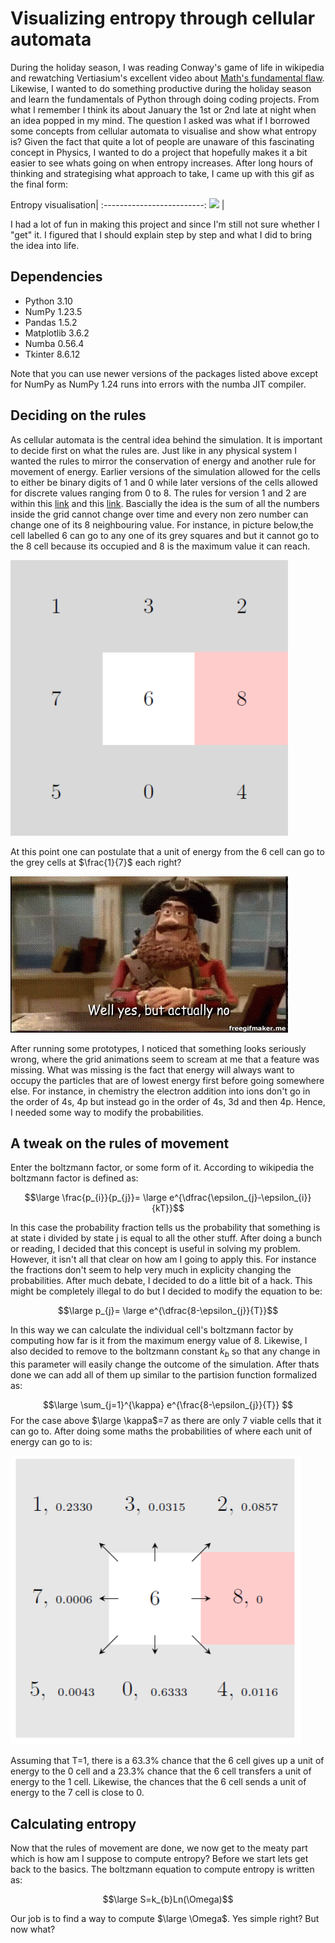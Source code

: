 # Visualizing entropy through cellular automata

During the holiday season, I was reading Conway's game of life in wikipedia and rewatching Vertiasium's excellent video about [Math's fundamental flaw](https://www.youtube.com/watch?v=HeQX2HjkcNo&ab_channel=Veritasium). Likewise, I wanted to do something productive during the holiday season and learn the fundamentals of Python through doing coding projects. From what I remember I think its about January the 1st or 2nd late at night when an idea popped in my mind. The question I asked was what if I borrowed some concepts from cellular automata to visualise and show what entropy is? Given the fact that quite a lot of people are unaware of this fascinating concept in Physics, I wanted to do a project that hopefully makes it a bit easier to see whats going on when entropy increases. After long hours of thinking and strategising what approach to take, I came up with this gif as the final form: 

Entropy visualisation|
:-------------------------:
![](https://github.com/ShiroHusin/Entropy_Simulation/blob/main/GiFs/animation_1.gif)  | 

I had a lot of fun in making this project and since I'm still not sure whether I "get" it. I figured that I should explain step by step and what I did to bring the idea into life. 

## Dependencies
- Python 3.10 
- NumPy 1.23.5 
- Pandas 1.5.2
- Matplotlib 3.6.2
- Numba 0.56.4 
- Tkinter 8.6.12

Note that you can use newer versions of the packages listed above except for NumPy as NumPy 1.24 runs into errors with the numba JIT compiler. 

## Deciding on the rules
As cellular automata is the central idea behind the simulation. It is important to decide first on what the rules are. Just like in any physical system I wanted the rules to mirror the conservation of energy and another rule for movement of energy. Earlier versions of the simulation allowed for the cells to either be binary digits of 1 and 0 while later versions of the cells allowed for discrete values ranging from 0 to 8. The rules for version 1 and 2 are within this [link](https://github.com/ShiroHusin/Entropy_Simulation/blob/main/rules.md) and this [link](https://github.com/ShiroHusin/Entropy_Simulation/blob/main/Rules.md). Bascially the idea is the sum of all the numbers inside the grid cannot change over time and every non zero number can change one of its 8 neighbouring value. For instance, in picture below,the cell labelled 6 can go to any one of its grey squares and but it cannot go to the 8 cell because its occupied and 8 is the maximum value it can reach.  

![](https://github.com/ShiroHusin/Entropy_Simulation/blob/main/GiFs/image.png)

At this point one can postulate that a unit of energy from the 6 cell can go to the grey cells at $\frac{1}{7}$ each right?

![](https://github.com/ShiroHusin/Entropy_Simulation/blob/main/GiFs/acutally_no.gif)

After running some prototypes, I noticed that something looks seriously wrong, where the grid animations seem to scream at me that a feature was missing. What was missing is the fact that energy will always want to occupy the particles that are of lowest energy first before going somewhere else. For instance, in chemistry the electron addition into ions don't go in the order of 4s, 4p but instead go in the order of 4s, 3d and then 4p. Hence, I needed some way to modify the probabilities.  


## A tweak on the rules of movement 
Enter the boltzmann factor, or some form of it. According to wikipedia the boltzmann factor is defined as: 

$$\large \frac{p_{i}}{p_{j}}= \large e^{\dfrac{\epsilon_{j}-\epsilon_{i}}{kT}}$$


In this case the probability fraction tells us the probability that something is at state i divided by state j is equal to all the other stuff. After doing a bunch or reading, I decided that this concept is useful in solving my problem. However, it isn't all that clear on how am I going to apply this. For instance the fractions don't seem to help very much in explicity changing the probabilities. After much debate, I decided to do a little bit of a hack. This might be completely illegal to do but I decided to modify the equation to be: 

$$\large p_{j}= \large e^{\dfrac{8-\epsilon_{j}}{T}}$$

In this way we can calculate the individual cell's boltzmann factor by computing how far is it from the maximum energy value of 8. Likewise, I also decided to remove to the boltzmann constant $k_{b}$ so that any change in this parameter will easily change the outcome of the simulation. After thats done we can add all of them up similar to the partision function formalized as: 

$$\large \sum_{j=1}^{\kappa} e^{\frac{8-\epsilon_{j}}{T}}  $$
For the case above $\large \kappa$=7 as there are only 7 viable cells that it can go to. After doing some maths the probabilities of where each unit of energy can go to is: 

![](https://github.com/ShiroHusin/Entropy_Simulation/blob/main/GiFs/modified_probs.png)

Assuming that T=1, there is a 63.3% chance that the 6 cell gives up a unit of energy to the 0 cell and a 23.3% chance that the 6 cell transfers a unit of energy to the 1 cell. Likewise, the chances that the 6 cell sends a unit of energy to the 7 cell is close to 0. 

## Calculating entropy
Now that the rules of movement are done, we now get to the meaty part which is how am I suppose to compute entropy? Before we start lets get back to the basics. The boltzmann equation to compute entropy is written as: 

$$\large S=k_{b}Ln(\Omega)$$ 

Our job is to find a way to compute $\large \Omega$. Yes simple right? But now what?  
